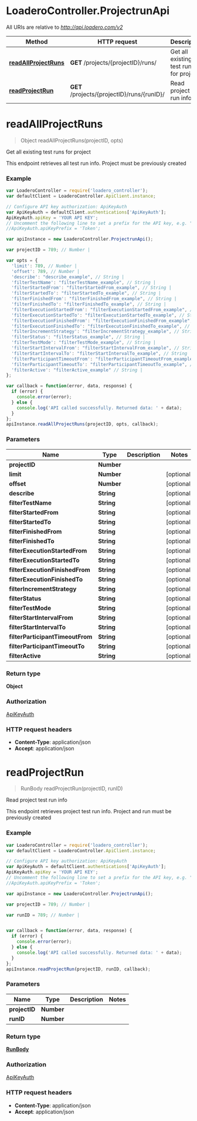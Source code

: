 # LoaderoController.ProjectrunApi

All URIs are relative to *http://api.loadero.com/v2*

Method | HTTP request | Description
------------- | ------------- | -------------
[**readAllProjectRuns**](ProjectrunApi.md#readAllProjectRuns) | **GET** /projects/{projectID}/runs/ | Get all existing test runs for project
[**readProjectRun**](ProjectrunApi.md#readProjectRun) | **GET** /projects/{projectID}/runs/{runID}/ | Read project test run info


<a name="readAllProjectRuns"></a>
# **readAllProjectRuns**
> Object readAllProjectRuns(projectID, opts)

Get all existing test runs for project

This endpoint retrieves all test run info. Project must be previously created

### Example
```javascript
var LoaderoController = require('loadero_controller');
var defaultClient = LoaderoController.ApiClient.instance;

// Configure API key authorization: ApiKeyAuth
var ApiKeyAuth = defaultClient.authentications['ApiKeyAuth'];
ApiKeyAuth.apiKey = 'YOUR API KEY';
// Uncomment the following line to set a prefix for the API key, e.g. "Token" (defaults to null)
//ApiKeyAuth.apiKeyPrefix = 'Token';

var apiInstance = new LoaderoController.ProjectrunApi();

var projectID = 789; // Number | 

var opts = { 
  'limit': 789, // Number | 
  'offset': 789, // Number | 
  'describe': "describe_example", // String | 
  'filterTestName': "filterTestName_example", // String | 
  'filterStartedFrom': "filterStartedFrom_example", // String | 
  'filterStartedTo': "filterStartedTo_example", // String | 
  'filterFinishedFrom': "filterFinishedFrom_example", // String | 
  'filterFinishedTo': "filterFinishedTo_example", // String | 
  'filterExecutionStartedFrom': "filterExecutionStartedFrom_example", // String | 
  'filterExecutionStartedTo': "filterExecutionStartedTo_example", // String | 
  'filterExecutionFinishedFrom': "filterExecutionFinishedFrom_example", // String | 
  'filterExecutionFinishedTo': "filterExecutionFinishedTo_example", // String | 
  'filterIncrementStrategy': "filterIncrementStrategy_example", // String | 
  'filterStatus': "filterStatus_example", // String | 
  'filterTestMode': "filterTestMode_example", // String | 
  'filterStartIntervalFrom': "filterStartIntervalFrom_example", // String | 
  'filterStartIntervalTo': "filterStartIntervalTo_example", // String | 
  'filterParticipantTimeoutFrom': "filterParticipantTimeoutFrom_example", // String | 
  'filterParticipantTimeoutTo': "filterParticipantTimeoutTo_example", // String | 
  'filterActive': "filterActive_example" // String | 
};

var callback = function(error, data, response) {
  if (error) {
    console.error(error);
  } else {
    console.log('API called successfully. Returned data: ' + data);
  }
};
apiInstance.readAllProjectRuns(projectID, opts, callback);
```

### Parameters

Name | Type | Description  | Notes
------------- | ------------- | ------------- | -------------
 **projectID** | **Number**|  | 
 **limit** | **Number**|  | [optional] 
 **offset** | **Number**|  | [optional] 
 **describe** | **String**|  | [optional] 
 **filterTestName** | **String**|  | [optional] 
 **filterStartedFrom** | **String**|  | [optional] 
 **filterStartedTo** | **String**|  | [optional] 
 **filterFinishedFrom** | **String**|  | [optional] 
 **filterFinishedTo** | **String**|  | [optional] 
 **filterExecutionStartedFrom** | **String**|  | [optional] 
 **filterExecutionStartedTo** | **String**|  | [optional] 
 **filterExecutionFinishedFrom** | **String**|  | [optional] 
 **filterExecutionFinishedTo** | **String**|  | [optional] 
 **filterIncrementStrategy** | **String**|  | [optional] 
 **filterStatus** | **String**|  | [optional] 
 **filterTestMode** | **String**|  | [optional] 
 **filterStartIntervalFrom** | **String**|  | [optional] 
 **filterStartIntervalTo** | **String**|  | [optional] 
 **filterParticipantTimeoutFrom** | **String**|  | [optional] 
 **filterParticipantTimeoutTo** | **String**|  | [optional] 
 **filterActive** | **String**|  | [optional] 

### Return type

**Object**

### Authorization

[ApiKeyAuth](../README.md#ApiKeyAuth)

### HTTP request headers

 - **Content-Type**: application/json
 - **Accept**: application/json

<a name="readProjectRun"></a>
# **readProjectRun**
> RunBody readProjectRun(projectID, runID)

Read project test run info

This endpoint retrieves project test run info. Project and run must be previously created

### Example
```javascript
var LoaderoController = require('loadero_controller');
var defaultClient = LoaderoController.ApiClient.instance;

// Configure API key authorization: ApiKeyAuth
var ApiKeyAuth = defaultClient.authentications['ApiKeyAuth'];
ApiKeyAuth.apiKey = 'YOUR API KEY';
// Uncomment the following line to set a prefix for the API key, e.g. "Token" (defaults to null)
//ApiKeyAuth.apiKeyPrefix = 'Token';

var apiInstance = new LoaderoController.ProjectrunApi();

var projectID = 789; // Number | 

var runID = 789; // Number | 


var callback = function(error, data, response) {
  if (error) {
    console.error(error);
  } else {
    console.log('API called successfully. Returned data: ' + data);
  }
};
apiInstance.readProjectRun(projectID, runID, callback);
```

### Parameters

Name | Type | Description  | Notes
------------- | ------------- | ------------- | -------------
 **projectID** | **Number**|  | 
 **runID** | **Number**|  | 

### Return type

[**RunBody**](RunBody.md)

### Authorization

[ApiKeyAuth](../README.md#ApiKeyAuth)

### HTTP request headers

 - **Content-Type**: application/json
 - **Accept**: application/json

